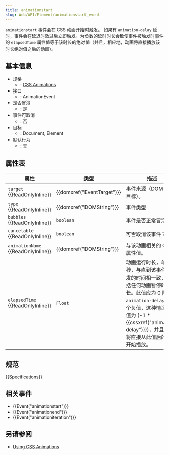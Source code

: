 ```yaml
---
title: animationstart
slug: Web/API/Element/animationstart_event
---
```


`animationstart` 事件会在 CSS 动画开始时触发。 如果有 `animation-delay` 延时，事件会在延迟时效过后立即触发。为负数的延时时长会致使事件被触发时事件的 `elapsedTime` 属性值等于该时长的绝对值（并且，相应地，动画将直接播放该时长绝对值之后的动画）。

## 基本信息

- 规格
  - : [CSS Animations](http://www.w3.org/TR/css3-animations/#animation-events)
- 接口
  - : AnimationEvent
- 是否冒泡
  - : 是
- 事件可取消
  - : 否
- 目标
  - : Document, Element
- 默认行为
  - : 无

## 属性表

| 属性                                     | 类型                                 | 描述                                                                                                                                                                                                                                        |
| ---------------------------------------- | ------------------------------------ | ------------------------------------------------------------------------------------------------------------------------------------------------------------------------------------------------------------------------------------------- |
| `target` {{ReadOnlyInline}}        | {{domxref("EventTarget")}} | 事件来源（DOM 顶层目标）。                                                                                                                                                                                                                  |
| `type` {{ReadOnlyInline}}          | {{domxref("DOMString")}}     | 事件类型                                                                                                                                                                                                                                    |
| `bubbles` {{ReadOnlyInline}}       | `boolean`                            | 事件是否正常冒泡？                                                                                                                                                                                                                          |
| `cancelable` {{ReadOnlyInline}}    | `boolean`                            | 可否取消该事件？                                                                                                                                                                                                                            |
| `animationName` {{ReadOnlyInline}} | {{domxref("DOMString")}}     | 与该动画相关的 CSS 属性值。                                                                                                                                                                                                                 |
| `elapsedTime` {{ReadOnlyInline}}   | `Float`                              | 动画运行时长，单位为秒，与直到该事件被触发的时间相一致，不包括任何动画暂停时的时长。此值应为 0 除非 `animation-delay` 是一个负值，这种情况下此值为 (-1 \* {{cssxref("animation-delay")}})，并且动画将直接从此值后的序列开始播放。 |

## 规范

{{Specifications}}

## 相关事件

- {{Event("animationstart")}}
- {{Event("animationend")}}
- {{Event("animationiteration")}}

## 另请参阅

- [Using CSS Animations](/zh-CN/docs/CSS/Using_CSS_animations)
